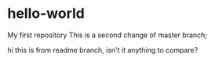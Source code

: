 # hello-world
My first repository
This is a second change of master branch;

hi this is from readme branch, isn't it anything to compare?
